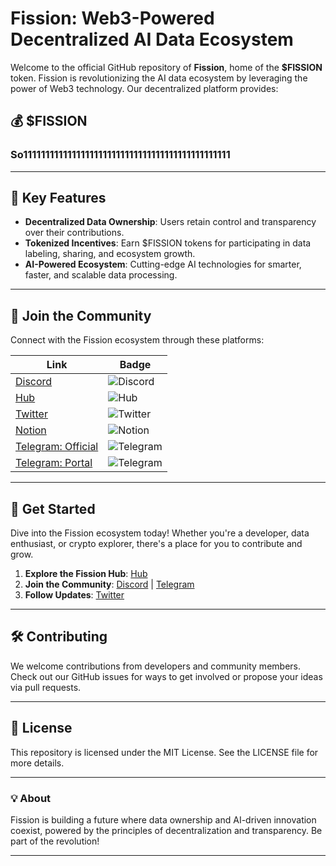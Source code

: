 # Fission: Web3-Powered Decentralized AI Data Ecosystem

Welcome to the official GitHub repository of **Fission**, home of the **$FISSION** token. Fission is revolutionizing the AI data ecosystem by leveraging the power of Web3 technology. Our decentralized platform provides:

## 💰 $FISSION

### So11111111111111111111111111111111111111111111111

---

## 🌟 Key Features

- **Decentralized Data Ownership**: Users retain control and transparency over their contributions.
- **Tokenized Incentives**: Earn $FISSION tokens for participating in data labeling, sharing, and ecosystem growth.
- **AI-Powered Ecosystem**: Cutting-edge AI technologies for smarter, faster, and scalable data processing.

---

## 🔗 Join the Community

Connect with the Fission ecosystem through these platforms:

| Link | Badge |
|------|-------|
| [Discord](https://discord.com/invite/XFWtmDDf8s) | ![Discord](https://img.shields.io/badge/Discord-%237289DA?style=for-the-badge&logo=discord&logoColor=white) |
| [Hub](https://hub.xyz/fission) | ![Hub](https://img.shields.io/badge/Hub-000?style=for-the-badge&logo=hackaday&logoColor=white) |
| [Twitter](https://x.com/fission_web3) | ![Twitter](https://img.shields.io/badge/Twitter-%231DA1F2?style=for-the-badge&logo=twitter&logoColor=white) |
| [Notion](https://sprinkle-target-674.notion.site/Welcome-to-Fission-162ced5614678071b9b9e4a23c3c042e) | ![Notion](https://img.shields.io/badge/Notion-%23000000?style=for-the-badge&logo=notion&logoColor=white) |
| [Telegram: Official](https://t.me/fission_official) | ![Telegram](https://img.shields.io/badge/Telegram-26A5E4?style=for-the-badge&logo=telegram&logoColor=white) |
| [Telegram: Portal](https://t.me/fission_portal) | ![Telegram](https://img.shields.io/badge/Telegram-26A5E4?style=for-the-badge&logo=telegram&logoColor=white) |

---

## 🚀 Get Started

Dive into the Fission ecosystem today! Whether you're a developer, data enthusiast, or crypto explorer, there's a place for you to contribute and grow.

1. **Explore the Fission Hub**: [Hub](https://hub.xyz/fission)
2. **Join the Community**: [Discord](https://discord.com/invite/XFWtmDDf8s) | [Telegram](https://t.me/fission_official)
3. **Follow Updates**: [Twitter](https://x.com/fission_web3)

---

## 🛠️ Contributing

We welcome contributions from developers and community members. Check out our GitHub issues for ways to get involved or propose your ideas via pull requests.

---

## 📜 License

This repository is licensed under the MIT License. See the LICENSE file for more details.

---

### 💡 About

Fission is building a future where data ownership and AI-driven innovation coexist, powered by the principles of decentralization and transparency. Be part of the revolution!

---

